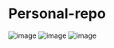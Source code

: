# Personal-repo

![image](https://github.com/DianaArevalo/Personal-repo/assets/97208985/58095a20-5146-4e2a-9fca-3c18c15957c3)
![image](https://github.com/DianaArevalo/Personal-repo/assets/97208985/9f2e076f-05f9-4bf8-8698-9629a1988842)
![image](https://github.com/DianaArevalo/Personal-repo/assets/97208985/9c4c7560-a4bc-4a58-bc63-299c586f9051)


